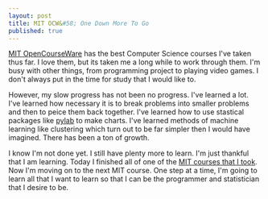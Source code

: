 ```yaml
---
layout: post
title: MIT OCW&#58; One Down More To Go
published: true
---
```

[MIT OpenCourseWare](http://ocw.mit.edu/index.htm) has the best Computer Science courses I've taken thus far. I love them, but its taken me a long while to work through them. I'm busy with other things, from programming project to playing video games. I don't always put in the time for study that I would like to.

However, my slow progress has not been no progress. I've learned a lot. I've learned how necessary it is to break problems into smaller problems and then to peice them back together. I've learned how to use stastical packages like [pylab](http://www.scipy.org/PyLab) to make charts. I've learned methods of machine learning like clustering which turn out to be far simpler then I would have imagined. There has been a ton of growth.

I know I'm not done yet. I still have plenty more to learn. I'm just thankful that I am learning. Today I finished all of one of the [MIT courses that I took](http://ocw.mit.edu/courses/electrical-engineering-and-computer-science/6-00sc-introduction-to-computer-science-and-programming-spring-2011/). Now I'm moving on to the next MIT course. One step at a time, I'm going to learn all that I want to learn so that I can be the programmer and statistician that I desire to be.
